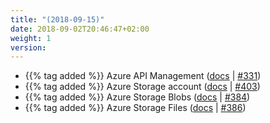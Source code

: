 ```yaml
---
title: "(2018-09-15)"
date: 2018-09-02T20:46:47+02:00
weight: 1
version:
---
```


- {{% tag added %}} Azure API Management ([docs](https://promitor.io/configuration/v1.x/metrics/api-management) | [#331](https://github.com/tomkerkhove/promitor/issues/331))
- {{% tag added %}} Azure Storage account ([docs](https://promitor.io/configuration/v1.x/metrics/storage-account) | [#403](https://github.com/tomkerkhove/promitor/issues/403))
- {{% tag added %}} Azure Storage Blobs ([docs](https://promitor.io/configuration/v1.x/metrics/blob-storage) | [#384](https://github.com/tomkerkhove/promitor/issues/384))
- {{% tag added %}} Azure Storage Files ([docs](https://promitor.io/configuration/v1.x/metrics/file-storage) | [#386](https://github.com/tomkerkhove/promitor/issues/386))
